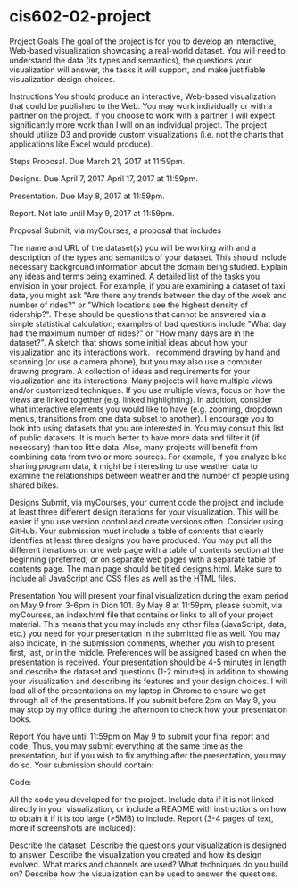 # cis602-02-project
Project
Goals
The goal of the project is for you to develop an interactive, Web-based visualization showcasing a real-world dataset. You will need to understand the data (its types and semantics), the questions your visualization will answer, the tasks it will support, and make justifiable visualization design choices.

Instructions
You should produce an interactive, Web-based visualization that could be published to the Web. You may work individually or with a partner on the project. If you choose to work with a partner, I will expect significantly more work than I will on an individual project. The project should utilize D3 and provide custom visualizations (i.e. not the charts that applications like Excel would produce).

Steps
Proposal. Due March 21, 2017 at 11:59pm.

Designs. Due April 7, 2017 April 17, 2017 at 11:59pm.

Presentation. Due May 8, 2017 at 11:59pm.

Report. Not late until May 9, 2017 at 11:59pm.

Proposal
Submit, via myCourses, a proposal that includes

The name and URL of the dataset(s) you will be working with and a description of the types and semantics of your dataset. This should include necessary background information about the domain being studied. Explain any ideas and terms being examined.
A detailed list of the tasks you envision in your project. For example, if you are examining a dataset of taxi data, you might ask "Are there any trends between the day of the week and number of rides?" or "Which locations see the highest density of ridership?". These should be questions that cannot be answered via a simple statistical calculation; examples of bad questions include "What day had the maximum number of rides?" or "How many days are in the dataset?".
A sketch that shows some initial ideas about how your visualization and its interactions work. I recommend drawing by hand and scanning (or use a camera phone), but you may also use a computer drawing program.
A collection of ideas and requirements for your visualization and its interactions. Many projects will have multiple views and/or customized techniques. If you use multiple views, focus on how the views are linked together (e.g. linked highlighting). In addition, consider what interactive elements you would like to have (e.g. zooming, dropdown menus, transitions from one data subset to another).
I encourage you to look into using datasets that you are interested in. You may consult this list of public datasets. It is much better to have more data and filter it (if necessary) than too little data. Also, many projects will benefit from combining data from two or more sources. For example, if you analyze bike sharing program data, it might be interesting to use weather data to examine the relationships between weather and the number of people using shared bikes.

Designs
Submit, via myCourses, your current code the project and include at least three different design iterations for your visualization. This will be easier if you use version control and create versions often. Consider using GitHub. Your submission must include a table of contents that clearly identifies at least three designs you have produced. You may put all the different iterations on one web page with a table of contents section at the beginning (preferred) or on separate web pages with a separate table of contents page. The main page should be titled designs.html. Make sure to include all JavaScript and CSS files as well as the HTML files.

Presentation
You will present your final visualization during the exam period on May 9 from 3-6pm in Dion 101. By May 8 at 11:59pm, please submit, via myCourses, an index.html file that contains or links to all of your project material. This means that you may include any other files (JavaScript, data, etc.) you need for your presentation in the submitted file as well. You may also indicate, in the submission comments, whether you wish to present first, last, or in the middle. Preferences will be assigned based on when the presentation is received. Your presentation should be 4-5 minutes in length and describe the dataset and questions (1-2 minutes) in addition to showing your visualization and describing its features and your design choices. I will load all of the presentations on my laptop in Chrome to ensure we get through all of the presentations. If you submit before 2pm on May 9, you may stop by my office during the afternoon to check how your presentation looks.

Report
You have until 11:59pm on May 9 to submit your final report and code. Thus, you may submit everything at the same time as the presentation, but if you wish to fix anything after the presentation, you may do so. Your submission should contain:

Code:

All the code you developed for the project.
Include data if it is not linked directly in your visualization, or include a README with instructions on how to obtain it if it is too large (>5MB) to include.
Report (3-4 pages of text, more if screenshots are included):

Describe the dataset.
Describe the questions your visualization is designed to answer.
Describe the visualization you created and how its design evolved. What marks and channels are used? What techniques do you build on?
Describe how the visualization can be used to answer the questions.